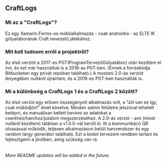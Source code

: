 ## CraftLogs


### Mi az a "CraftLogs"?
Ez egy Xamarin.Forms-os mobilalkalmazás - csak androidra - az ELTE IK gólyatáborának Craft nevezetű játékához.


### Mit kell tudnom erről a projektről?
Az első verziót a 2017-es PGT(ProgramTervezőGólyatábor) után kezdtem el írni, és ezt már használtuk is a 2018-as PGT-ben. (Ennek a forráskódja Bitbucketen egy privát repóban található.) A mostani 2.0-ás verziót lényegében nulláról újraírtam, és a 2019-es PGT-ben használták is.


### Mi a különbség a CraftLogs 1 és a CraftLogs 2 között?
Az első verzió egy erősen összegányolt alkalmazás volt, a "Jól van ez így, csak működjön!" elvet követve. Minden admin felületre jelszóval lehetett belépni, és manuálisan kellett bevinni az adatokat a cseréhez/harchoz/jutalom megszerzéséhez. A 2.0-ás verzió - ami (mivel nulláról kezdtem) találóan a v1.0.0-vál került ki. Itt a kommunikácó QR olvasással működik, teljesen alkalmazáson belüli harcrendszer és egy random tárgy generátor található. Ezt a kódot tervezem rendben tartani és fejlesztgetni a jövőben, amíg szükség van rá.
\
\
\
_More README updates will be added in the future._

